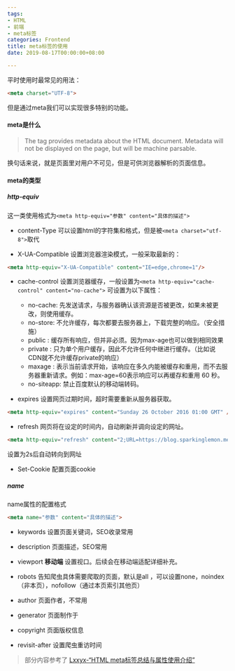 ```yaml
---
tags:
- HTML
- 前端
- meta标签
categories: Frontend
title: meta标签的使用
date: 2019-08-17T00:00:00+08:00

---
```

平时使用时最常见的用法：
```html
<meta charset="UTF-8">
```

但是通过meta我们可以实现很多特别的功能。

#### meta是什么

>The <meta> tag provides metadata about the HTML document. Metadata will not be displayed on the page, but will be machine parsable.

换句话来说，就是页面里对用户不可见，但是可供浏览器解析的页面信息。

#### meta的类型

##### http-equiv

这一类使用格式为`<meta http-equiv="参数" content="具体的描述">`

- content-Type
可以设置html的字符集和格式，但是被`<meta charset="utf-8">`取代

- X-UA-Compatible
设置浏览器渲染模式，一般采取最新的：
```html
<meta http-equiv="X-UA-Compatible" content="IE=edge,chrome=1"/>
```

- cache-control
设置浏览器缓存，一般设置为`<meta http-equiv="cache-control" content="no-cache">`
可设置为以下属性：
	- no-cache: 先发送请求，与服务器确认该资源是否被更改，如果未被更改，则使用缓存。
	- no-store: 不允许缓存，每次都要去服务器上，下载完整的响应。（安全措施）
	- public : 缓存所有响应，但并非必须。因为max-age也可以做到相同效果
	- private : 只为单个用户缓存，因此不允许任何中继进行缓存。（比如说CDN就不允许缓存private的响应）
	- maxage : 表示当前请求开始，该响应在多久内能被缓存和重用，而不去服务器重新请求。例如：max-age=60表示响应可以再缓存和重用 60 秒。
    - no-siteapp: 禁止百度默认的移动端转码。
    
- expires
设置网页过期时间，超时需要重新从服务器获取。
```html
<meta http-equiv="expires" content="Sunday 26 October 2016 01:00 GMT" />
```

- refresh
网页将在设定的时间内，自动刷新并调向设定的网址。
```html
<meta http-equiv="refresh" content="2;URL=https://blog.sparkinglemon.me">
```
设置为2s后自动转向到网址

- Set-Cookie
配置页面cookie

##### name
name属性的配置格式
```html
<meta name="参数" content="具体的描述">
```

- keywords
设置页面关键词，SEO收录常用

- description
页面描述，SEO常用

- viewport
__移动端__ 设置视口。后续会在移动端适配详细补充。

- robots
告知爬虫具体需要爬取的页面，默认是all ，可以设置none，noindex（非本页），nofollow（通过本页索引其他页）

- author
页面作者，不常用

- generator
页面制作于

- copyright
页面版权信息

- revisit-after
设置爬虫重访时间


> 部分内容参考了 [Lxxyx-“HTML meta标签总结与属性使用介绍”](https://segmentfault.com/a/1190000004279791)